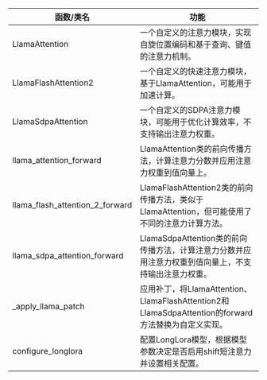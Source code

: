 |函数/类名| 功能|
|---|---|
|LlamaAttention| 一个自定义的注意力模块，实现自旋位置编码和基于查询、键值的注意力机制。|
|LlamaFlashAttention2| 一个自定义的快速注意力模块，基于LlamaAttention，可能用于加速计算。|
|LlamaSdpaAttention| 一个自定义的SDPA注意力模块，可能用于优化计算效率，不支持输出注意力权重。|
|llama_attention_forward| LlamaAttention类的前向传播方法，计算注意力分数并应用注意力权重到值向量上。|
|llama_flash_attention_2_forward| LlamaFlashAttention2类的前向传播方法，类似于LlamaAttention，但可能使用了不同的注意力计算方法。|
|llama_sdpa_attention_forward| LlamaSdpaAttention类的前向传播方法，计算注意力分数并应用注意力权重到值向量上，不支持输出注意力权重。|
|_apply_llama_patch| 应用补丁，将LlamaAttention、LlamaFlashAttention2和LlamaSdpaAttention的forward方法替换为自定义实现。|
|configure_longlora| 配置LongLora模型，根据模型参数决定是否启用shift短注意力并设置相关配置。|
